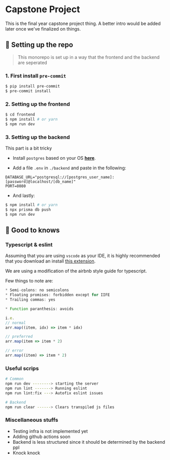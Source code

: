 # Capstone Project

This is the final year capstone project thing. A better intro would be added later once we've finalized on things.

## :robot: Setting up the repo

> This monorepo is set up in a way that the frontend and the backend are seperated

### **1. First install `pre-commit`**
```sh
$ pip install pre-commit
$ pre-commit install
```

### **2. Setting up the frontend**
```sh
$ cd frontend
$ npm install # or yarn
$ npm run dev
```

### **3. Setting up the backend**

This part is a bit tricky

* Install `postgres` based on your OS [**here**](https://www.postgresql.org/download/).

* Add a file `.env` in `./backend` and paste in the following:
```
DATABASE_URL="postgresql://[postgres_user_name]:[password]@localhost/[db_name]"
PORT=8080
```

* And lastly:
```sh
$ npm install # or yarn
$ npx prisma db push
$ npm run dev
```

## :notebook: Good to knows

### Typescript & eslint

Assuming that you are using `vscode` as your IDE, it is highly recommended that you download an install [this extension](https://marketplace.visualstudio.com/items?itemName=dbaeumer.vscode-eslint).

We are using a modification of the airbnb style guide for typescript.

Few things to note are:
```ts
* Semi-colons: no semicolons
* Floating promises: forbidden except for IIFE
* Trailing commas: yes

* Function paranthesis: avoids

i.e.
// normal
arr.map((item, idx) => item * idx)

// preferred
arr.map(item => item * 2)

// error
arr.map((item) => item * 2)
```

### Useful scrips

```sh
# Common
npm run dev --------> starting the server
npm run lint -------> Running eslint
npm run lint:fix ---> Autofix eslint issues

# Backend
npm run clear ------> Clears transpiled js files
```

### Miscellaneous stuffs

* Testing infra is not implemented yet
* Adding github actions soon
* Backend is less structured since it should be determined by the backend ppl
* Knock knock
